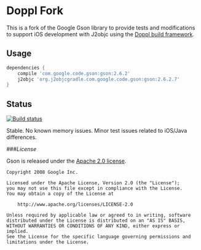 # Doppl Fork

This is a fork of the Google Gson library to provide tests and modifications to support 
iOS development with J2objc using the [Doppl build framework](http://doppl.co/).

## Usage

```groovy
dependencies {
    compile 'com.google.code.gson:gson:2.6.2'
    j2objc 'org.j2objcgradle.com.google.code.gson:gson:2.6.2.7'
}
```

## Status

[![Build status](https://build.appcenter.ms/v0.1/apps/db3e8d75-8d99-496c-9b3a-4445a574a4f1/branches/j2objc-2.6.2/badge)](https://appcenter.ms)

Stable. No known memory issues. Minor test issues related to iOS/Java differences.

###*License*

Gson is released under the [Apache 2.0 license](LICENSE).

```
Copyright 2008 Google Inc.

Licensed under the Apache License, Version 2.0 (the "License");
you may not use this file except in compliance with the License.
You may obtain a copy of the License at

    http://www.apache.org/licenses/LICENSE-2.0

Unless required by applicable law or agreed to in writing, software
distributed under the License is distributed on an "AS IS" BASIS,
WITHOUT WARRANTIES OR CONDITIONS OF ANY KIND, either express or implied.
See the License for the specific language governing permissions and
limitations under the License.
```
